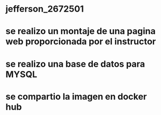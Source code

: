 # jefferson_2672501
# se realizo un montaje de una pagina web proporcionada por el instructor 
# se realizo una base de datos para MYSQL
# se compartio la imagen en docker hub

